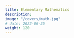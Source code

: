 ```yaml
---
title: Elementary Mathematics
description: 
image: "/covers/math.jpg"
# date: 2022-06-25
weight: 120
---
```


